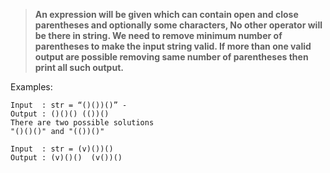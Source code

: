 > **An expression will be given which can contain open and close parentheses and optionally some characters, No other operator will be there in string. We need to remove minimum number of parentheses to make the input string valid. If more than one valid output are possible removing same number of parentheses then print all such output.**

Examples: 
```
Input  : str = “()())()” -
Output : ()()() (())()
There are two possible solutions
"()()()" and "(())()"
```
```
Input  : str = (v)())()
Output : (v)()()  (v())()
```
